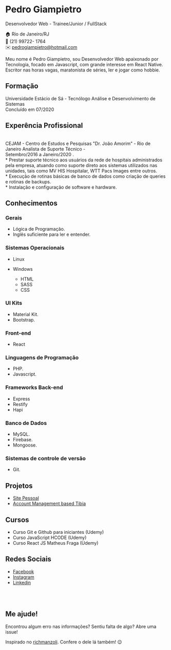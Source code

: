 
# Pedro Giampietro
Desenvolvedor Web - Trainee/Junior / FullStack

:house:    Rio de Janeiro/RJ <br>
:iphone:   (21) 99722- 1764 <br>
:envelope:  pedrogiampietro@hotmail.com

Meu nome é Pedro Giampietro, sou Desenvolvedor Web apaixonado por Tecnologia, focado em Javascript, com grande interesse em React Native. Escritor nas horas vagas, maratonista de séries, ler e jogar como hobbie.

## Formação
Universidade Estácio de Sá - Tecnólogo Análise e Desenvolvimento de Sistemas<br>
Concluído em 07/2020


## Experência Profissional
<br>
CEJAM - Centro de Estudos e Pesquisas "Dr. João Amorim" - Rio de Janeiro
Analista de Suporte Técnico - <br>
Setembro/2016 a Janeiro/2020 . <br>
  * Prestar suporte técnico aos usuários da rede de hospitais administrados pela
empresa, atuando como suporte direto aos sistemas utilizados nas unidades, tais
como MV HIS Hospitalar, WTT Pacs Images entre outros. <br>
* Execução de rotinas básicas de banco de dados como criação de queries e rotinas
de backups. <br>
* Instalação e configuração de software e hardware.


## Conhecimentos

### Gerais
* Lógica de Programação.
* Inglês suficiente para ler e entender.

### Sistemas Operacionais
* Linux
* Windows

  * HTML 
  * SASS
  * CSS

### UI Kits
* Material Kit.
* Bootstrap.

### Front-end
* React

### Linguagens de Programação
* PHP.
* Javascript.

### Frameworks Back-end
* Express
* Restify
* Hapi

### Banco de Dados
* MySQL.
* Firebase.
* Mongoose.

### Sistemas de controle de versão
* Git.

## Projetos
* [Site Pessoal](https://pedrogiampietro.github.io/)
* [Account Management based Tibia](https://github.com/pedrogiampietro/Hati)

## Cursos
* Curso Git e Github para iniciantes (Udemy)
* Curso JavaScript HCODE (Udemy)
* Curso React JS Matheus Fraga (Udemy)


## Redes Sociais
*  [Facebook](https://www.facebook.com/pedrogiampietro)
*  [Instagram](https://www.instagram.com/pedrogiampietro/)
*  [Linkedin](https://www.linkedin.com/in/pedrogiampietro/)

<br><br>

## Me ajude!
Encontrou algum erro nas informações? Sentiu falta de algo? Abre uma issue! <br>

Inspirado no [richmanzoli](https://github.com/richmanzoli/curriculo). Confere o dele lá também! :wink:
